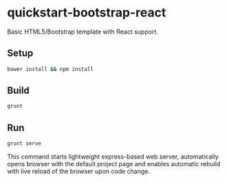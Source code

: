 # quickstart-bootstrap-react
Basic HTML5/Bootstrap template with React support.

## Setup

```sh
bower install && npm install
```

## Build

```sh
grunt
```

## Run

```sh
grunt serve
```

This command starts lightweight express-based web server, automatically opens browser with the default project page and enables automatic rebuild with live reload of the browser upon code change.
